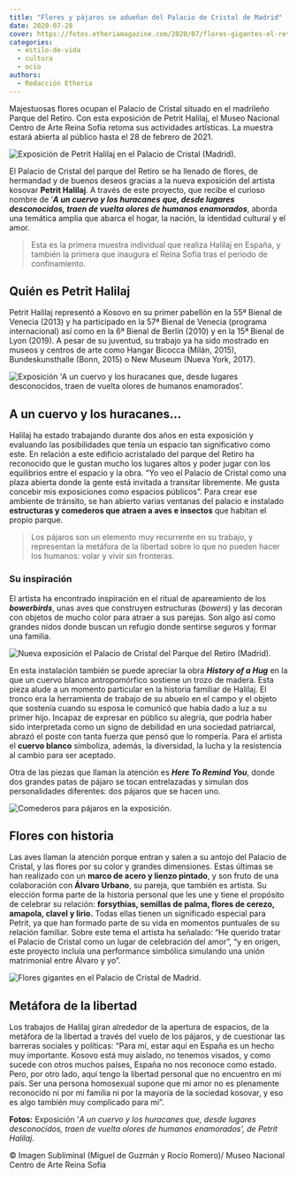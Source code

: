 ```yaml
---
title: "Flores y pájaros se adueñan del Palacio de Cristal de Madrid"
date: 2020-07-28
cover: https://fotos.etheriamagazine.com/2020/07/flores-gigantes-el-retiro.jpg
categories: 
  - estilo-de-vida
  - cultura
  - ocio
authors: 
  - Redacción Etheria
---
```


Majestuosas flores ocupan el Palacio de Cristal situado en el madrileño Parque del 
Retiro. Con esta exposición de Petrit Halilaj, el Museo Nacional Centro de Arte Reina 
Sofía retoma sus actividades artísticas. La muestra estará abierta al público hasta el 
28 de febrero de 2021. 

![Exposición de Petrit Halilaj en el Palacio de Cristal (Madrid).](https://fotos.etheriamagazine.com/2020/07/flores-gigantes-el-retiro.jpg "Exposición de Petrit Halilaj en el Palacio de Cristal (Madrid).")

El Palacio de Cristal del parque del Retiro se ha llenado de flores, de hermandad y de 
buenos deseos gracias a la nueva exposición del artista kosovar **Petrit Halilaj**. A 
través de este proyecto, que recibe el curioso nombre de ‘**_A un cuervo y los 
huracanes_** **_que, desde lugares desconocidos, traen de vuelta olores de humanos 
enamorados_**, aborda una temática amplia que abarca el hogar, la nación, la identidad 
cultural y el amor. 

> Esta es la primera muestra individual que realiza Halilaj en España, y también la 
> primera que inaugura el Reina Sofía tras el periodo de confinamiento. 

## Quién es Petrit Halilaj

Petrit Halilaj representó a Kosovo en su primer pabellón en la 55ª Bienal de Venecia 
(2013) y ha participado en la 57ª Bienal de Venecia (programa internacional) así como en 
la 6ª Bienal de Berlín (2010) y en la 15ª Bienal de Lyon (2019). A pesar de su juventud, 
su trabajo ya ha sido mostrado en museos y centros de arte como Hangar Bicocca (Milán, 
2015), Bundeskunsthalle (Bonn, 2015) o New Museum (Nueva York, 2017). 

![Exposición 'A un cuervo y los huracanes que, desde lugares desconocidos, traen de vuelta olores de humanos enamorados'.](https://fotos.etheriamagazine.com/2020/07/petrit-halilaj-reina-sofia.jpg "Exposición 'A un cuervo y los huracanes que, desde lugares desconocidos, traen de vuelta olores de humanos enamorados'.")

## A un cuervo y los huracanes…

Halilaj ha estado trabajando durante dos años en esta exposición y evaluando las 
posibilidades que tenía un espacio tan significativo como este. En relación a este 
edificio acristalado del parque del Retiro ha reconocido que le gustan mucho los lugares 
altos y poder jugar con los equilibrios entre el espacio y la obra. “Yo veo el Palacio 
de Cristal como una plaza abierta donde la gente está invitada a transitar libremente. 
Me gusta concebir mis exposiciones como espacios públicos”. Para crear ese ambiente de 
tránsito, se han abierto varias ventanas del palacio e instalado **estructuras y 
comederos que atraen a aves e insectos** que habitan el propio parque. 

> Los pájaros son un elemento muy recurrente en su trabajo, y representan la metáfora de 
> la libertad sobre lo que no pueden hacer los humanos: volar y vivir sin fronteras. 

### Su inspiración

El artista ha encontrado inspiración en el ritual de apareamiento de los 
**_bowerbirds_**, unas aves que construyen estructuras (_bowers_) y las decoran con 
objetos de mucho color para atraer a sus parejas. Son algo así como grandes nidos donde 
buscan un refugio donde sentirse seguros y formar una familia. 

![Nueva exposición el Palacio de Cristal del Parque del Retiro (Madrid).](https://fotos.etheriamagazine.com/2020/07/flores-reina-sofia-petrit-halilaj.jpg "Nueva exposición el Palacio de Cristal del Parque del Retiro (Madrid).")

En esta instalación también se puede apreciar la obra _**History of a Hug**_ en la que 
un cuervo blanco antropomórfico sostiene un trozo de madera. Esta pieza alude a un 
momento particular en la historia familiar de Halilaj. El tronco era la herramienta de 
trabajo de su abuelo en el campo y el objeto que sostenía cuando su esposa le comunicó 
que había dado a luz a su primer hijo. Incapaz de expresar en público su alegría, que 
podría haber sido interpretada como un signo de debilidad en una sociedad patriarcal, 
abrazó el poste con tanta fuerza que pensó que lo rompería. Para el artista el **cuervo 
blanco** simboliza, además, la diversidad, la lucha y la resistencia al cambio para ser 
aceptado. 

Otra de las piezas que llaman la atención es **_Here To Remind You_**, donde dos grandes 
patas de pájaro se tocan entrelazadas y simulan dos personalidades diferentes: dos 
pájaros que se hacen uno. 

![Comederos para pájaros en la exposición.](https://fotos.etheriamagazine.com/2020/07/pajaros-petrit-halilaj.jpg "Comederos para pájaros en la exposición.")

## Flores con historia

Las aves llaman la atención porque entran y salen a su antojo del Palacio de Cristal, y 
las flores por su color y grandes dimensiones. Estas últimas se han realizado con un 
**marco de acero y lienzo pintado**, y son fruto de una colaboración con **Álvaro 
Urbano**, su pareja, que también es artista. Su elección forma parte de la historia 
personal que les une y tiene el propósito de celebrar su relación: **forsythias, 
semillas de palma, flores de cerezo, amapola, clavel y lirio.** Todas ellas tienen un 
significado especial para Petrit, ya que han formado parte de su vida en momentos 
puntuales de su relación familiar. Sobre este tema el artista ha señalado: “He querido 
tratar el Palacio de Cristal como un lugar de celebración del amor”, “y en origen, este 
proyecto incluía una performance simbólica simulando una unión matrimonial entre Álvaro 
y yo”. 

![Flores gigantes en el Palacio de Cristal de Madrid.](https://fotos.etheriamagazine.com/2020/07/palacio-cristal-madrid.jpg "Flores gigantes en el Palacio de Cristal de Madrid.")

## Metáfora de la libertad

Los trabajos de Halilaj giran alrededor de la apertura de espacios, de la metáfora de la 
libertad a través del vuelo de los pájaros, y de cuestionar las barreras sociales y 
políticas: “Para mí, estar aquí en España es un hecho muy importante. Kosovo está muy 
aislado, no tenemos visados, y como sucede con otros muchos países, España no nos 
reconoce como estado. Pero, por otro lado, aquí tengo la libertad personal que no 
encuentro en mi país. Ser una persona homosexual supone que mi amor no es plenamente 
reconocido ni por mi familia ni por la mayoría de la sociedad kosovar, y eso es algo 
también muy complicado para mi”. 

**Fotos:** Exposición '_A un cuervo y los huracanes que, desde lugares desconocidos, 
traen de vuelta olores de humanos enamorados', de Petrit Halilaj._ 

© Imagen Subliminal (Miguel de Guzmán y Rocío Romero)/ Museo Nacional Centro de Arte 
Reina Sofía
